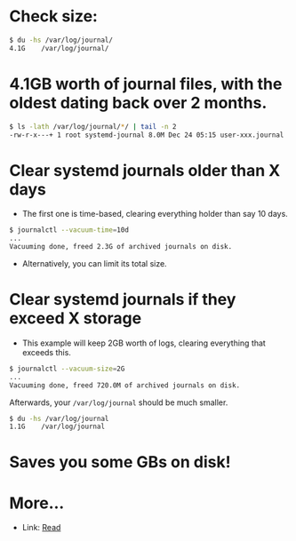 # Check size:

```bash
$ du -hs /var/log/journal/
4.1G	/var/log/journal/
```

# 4.1GB worth of journal files, with the oldest dating back over 2 months.

```bash
$ ls -lath /var/log/journal/*/ | tail -n 2
-rw-r-x---+ 1 root systemd-journal 8.0M Dec 24 05:15 user-xxx.journal
```

# Clear systemd journals older than X days
 - The first one is time-based, clearing everything holder than say 10 days.
 
```bash
$ journalctl --vacuum-time=10d
...
Vacuuming done, freed 2.3G of archived journals on disk.
```
- Alternatively, you can limit its total size.

# Clear systemd journals if they exceed X storage

- This example will keep 2GB worth of logs, clearing everything that exceeds this.

```bash
$ journalctl --vacuum-size=2G
...
Vacuuming done, freed 720.0M of archived journals on disk.
```
Afterwards, your `/var/log/journal` should be much smaller.

```bash
$ du -hs /var/log/journal
1.1G	/var/log/journal
```
# Saves you some GBs on disk!

# More...
- Link: [Read](https://www.freedesktop.org/software/systemd/man/journald.conf.html)














